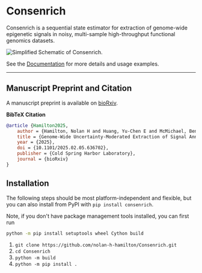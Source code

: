 # Consenrich

Consenrich is a sequential state estimator for extraction of genome-wide epigenetic signals in noisy, multi-sample high-throughput functional genomics datasets.

![Simplified Schematic of Consenrich.](docs/images/noise.png)

See the [Documentation](https://nolan-h-hamilton.github.io/Consenrich/) for more details and usage examples.

---

## Manuscript Preprint and Citation

A manuscript preprint is available on [bioRxiv](https://www.biorxiv.org/content/10.1101/2025.02.05.636702v2).

**BibTeX Citation**

```bibtex
@article {Hamilton2025,
	author = {Hamilton, Nolan H and Huang, Yu-Chen E and McMichael, Benjamin D and Love, Michael I and Furey, Terrence S},
	title = {Genome-Wide Uncertainty-Moderated Extraction of Signal Annotations from Multi-Sample Functional Genomics Data},
	year = {2025},
	doi = {10.1101/2025.02.05.636702},
	publisher = {Cold Spring Harbor Laboratory},
	journal = {bioRxiv}
}
```

## Installation

The following steps should be most platform-independent and flexible, but you can also install from PyPI with `pip install consenrich`.

Note, if you don't have package management tools installed, you can first run

```bash
python -m pip install setuptools wheel Cython build
```

1. `git clone https://github.com/nolan-h-hamilton/Consenrich.git`
2. `cd Consenrich`
3. `python -m build`
4. `python -m pip install .`
